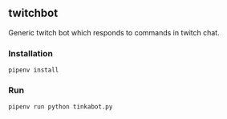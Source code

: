 ## twitchbot

Generic twitch bot which responds to commands in twitch chat. 

### Installation

```
pipenv install
```
### Run

```
pipenv run python tinkabot.py
```